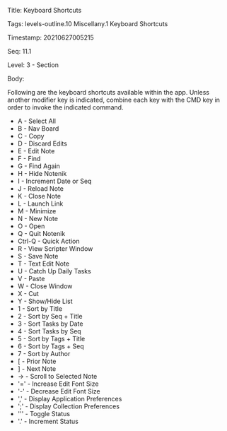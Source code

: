 Title:  Keyboard Shortcuts

Tags:   levels-outline.10 Miscellany.1 Keyboard Shortcuts

Timestamp: 20210627005215

Seq:    11.1

Level:  3 - Section

Body: 

Following are the keyboard shortcuts available within the app. Unless another modifier key is indicated, combine each key with the CMD key in order to invoke the indicated command. 

* A - Select All
* B - Nav Board
* C - Copy
* D - Discard Edits
* E - Edit Note
* F - Find
* G - Find Again
* H - Hide Notenik
* I - Increment Date or Seq
* J - Reload Note
* K - Close Note
* L - Launch Link
* M - Minimize
* N - New Note
* O - Open
* Q - Quit Notenik
* Ctrl-Q - Quick Action
* R - View Scripter Window
* S - Save Note
* T - Text Edit Note
* U - Catch Up Daily Tasks
* V - Paste
* W - Close Window
* X - Cut
* Y - Show/Hide List
* 1 - Sort by Title
* 2 - Sort by Seq + Title
* 3 - Sort Tasks by Date
* 4 - Sort Tasks by Seq
* 5 - Sort by Tags + Title  
* 6 - Sort by Tags + Seq
* 7 - Sort by Author
* \[ - Prior Note
* \]  - Next Note
* → - Scroll to Selected Note
* '=' - Increase Edit Font Size
* '-' - Decrease Edit Font Size
* ',' - Display Application Preferences
* ';' - Display Collection Preferences
* '\'' - Toggle Status
* '.' - Increment Status
